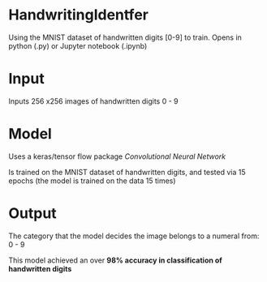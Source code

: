 # HandwritingIdentfer
Using the MNIST dataset of handwritten digits [0-9] to train. Opens in python (.py) or Jupyter notebook (.ipynb)

# Input
Inputs 256 x256 images of handwritten digits 0 - 9

# Model
Uses a keras/tensor flow package *Convolutional Neural Network*

Is trained on the MNIST dataset of handwritten digits, and tested via 15 epochs (the model is trained on the data 15 times)

# Output
The category that the model decides the image belongs to a numeral from: 0 - 9

This model achieved an over **98% accuracy in classification of handwritten digits**
